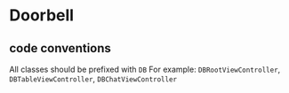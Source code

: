 Doorbell
========

code conventions
----------

All classes should be prefixed with `DB` For example: `DBRootViewController`, `DBTableViewController`, `DBChatViewController`